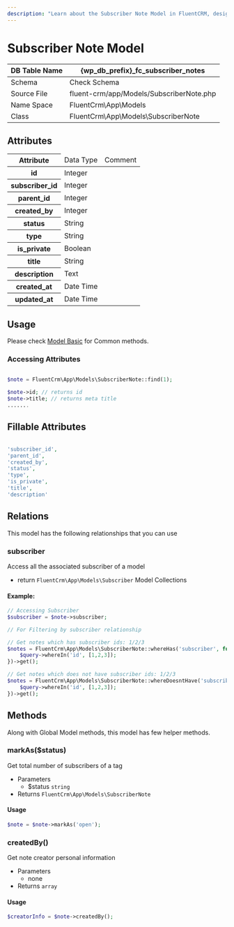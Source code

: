 ```yaml
---
description: "Learn about the Subscriber Note Model in FluentCRM, designed to add, manage, and organize notes for individual subscribers."
---
```


# Subscriber Note Model

| DB Table Name | {wp_db_prefix}_fc_subscriber_notes                                       |
|---------------|--------------------------------------------------------------------------|
| Schema        | <a :href="$withBase('/database/#fc-subscribers-table')">Check Schema</a> |
| Source File   | fluent-crm/app/Models/SubscriberNote.php                                 |
| Name Space    | FluentCrm\App\Models                                                     |
| Class         | FluentCrm\App\Models\SubscriberNote                                      |

## Attributes
<table class="nowrap">
   <thead>
      <tr>
         <th>Attribute</th>
         <td>Data Type</td>
         <td>Comment</td>
      </tr>
   </thead>
   <tbody>
      <tr>
         <th>id</th>
         <td>Integer</td>
         <td></td>
      </tr>
      <tr>
         <th>subscriber_id</th>
         <td>Integer</td>
         <td></td>
      </tr>
      <tr>
         <th>parent_id</th>
         <td>Integer</td>
         <td></td>
      </tr>
      <tr>
         <th>created_by</th>
         <td>Integer</td>
         <td></td>
      </tr>
      <tr>
         <th>status</th>
         <td>String</td>
         <td></td>
      </tr>
      <tr>
         <th>type</th>
         <td>String</td>
         <td></td>
      </tr>
      <tr>
         <th>is_private</th>
         <td>Boolean</td>
         <td></td>
      </tr>
      <tr>
         <th>title</th>
         <td>String</td>
         <td></td>
      </tr>
      <tr>
         <th>description</th>
         <td>Text</td>
         <td></td>
      </tr>
      <tr>
         <th>created_at</th>
         <td>Date Time</td>
         <td></td>
      </tr>
      <tr>
         <th>updated_at</th>
         <td>Date Time</td>
         <td></td>
      </tr>
   </tbody>
</table>

## Usage
Please check <a href="/database/models/">Model Basic</a> for Common methods.


### Accessing Attributes

```php 

$note = FluentCrm\App\Models\SubscriberNote::find(1);

$note->id; // returns id
$note->title; // returns meta title
.......
```


## Fillable Attributes

```php

'subscriber_id',
'parent_id',
'created_by',
'status',
'type',
'is_private',
'title',
'description'
```


## Relations
This model has the following relationships that you can use

### subscriber
Access all the associated subscriber of a model

- return `FluentCrm\App\Models\Subscriber` Model Collections

#### Example:
```php 
// Accessing Subscriber
$subscriber = $note->subscriber;

// For Filtering by subscriber relationship

// Get notes which has subscriber ids: 1/2/3
$notes = FluentCrm\App\Models\SubscriberNote::whereHas('subscriber', function($query) {
    $query->whereIn('id', [1,2,3]);
})->get();

// Get notes which does not have subscriber ids: 1/2/3
$notes = FluentCrm\App\Models\SubscriberNote::whereDoesntHave('subscriber', function($query) {
    $query->whereIn('id', [1,2,3]);
})->get();

```



## Methods
Along with Global Model methods, this model has few helper methods.

### markAs($status)
Get total number of subscribers of a tag

- Parameters
    - $status `string`
- Returns `FluentCrm\App\Models\SubscriberNote`

#### Usage
```php 
$note = $note->markAs('open');
```


### createdBy()
Get note creator personal information

- Parameters
    - none
- Returns `array`

#### Usage
```php 
$creatorInfo = $note->createdBy();
```